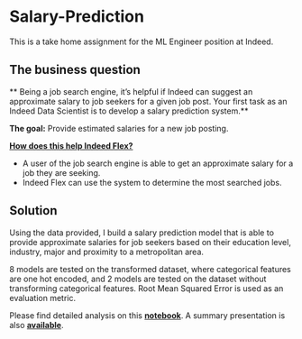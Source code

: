 # Salary-Prediction
This is a take home assignment for the ML Engineer position at Indeed.

## The business question

** Being a job search engine, it’s helpful if Indeed can suggest an approximate salary to job seekers for a given job post. Your first task as an Indeed Data Scientist is to develop a salary prediction system.**

**The goal:** Provide estimated salaries for a new job posting.

<ins>**How does this help Indeed Flex?**<ins>
* A user of the job search engine is able to get an approximate salary for a job they are seeking. 
* Indeed Flex can use the system to determine the most searched jobs. 

## Solution

Using the data provided, I build a salary prediction model that is able to provide approximate salaries for job seekers based on their education level, industry, major and proximity to a metropolitan area. 

8 models are tested on the transformed dataset, where categorical features are one hot encoded, and 2 models are tested on the dataset without transforming categorical features. Root Mean Squared Error is used as an evaluation metric. 

Please find detailed analysis on this [**notebook**](link). A summary presentation is also [**available**](). 


